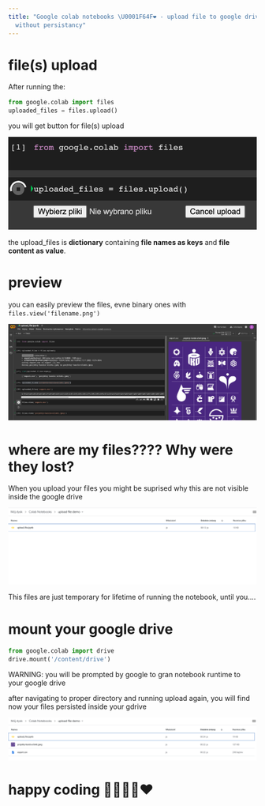 ```yaml
---
title: "Google colab notebooks \U0001F64F❤️ - upload file to google drive with and
  without persistancy"
---
```


# file(s) upload

After running the:

```python
from google.colab import files
uploaded_files = files.upload()
```

you will get button for file(s) upload

![](/assets/upload_files.png)

the upload_files is **dictionary** containing **file names as keys** and **file content as value**.

# preview

you can easily preview the files, evne binary ones with `files.view('filename.png')`

![](/assets/upload_files_preview_img.png)


# where are my files???? Why were they lost?

When you upload your files you might be suprised why this are not visible inside the google drive

![](/assets/uploaded_files_but_empty_drive_google_colab.png)

This files are just temporary for lifetime of running the notebook, until you....

# mount your google drive
```python
from google.colab import drive
drive.mount('/content/drive')
```

WARNING: you will be prompted by google to gran notebook runtime to your google drive

after navigating to proper directory and running upload again, you will find now your files persisted inside your gdrive

![](/assets/upload_of_files_after_drive_mount_and_cd_to_proper_driectory.png)

# happy coding 👩‍💻👨‍💻❤️

<script src="https://gist.github.com/andilabs/23bebf0f27fa5435324e09e4920b6d1d.js"></script>
